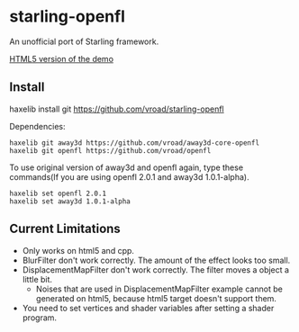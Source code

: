 starling-openfl
===============
An unofficial port of Starling framework.

[HTML5 version of the demo](http://vroad.github.io/starling-samples)

Install
-------
   haxelib install git https://github.com/vroad/starling-openfl

Dependencies:

    haxelib git away3d https://github.com/vroad/away3d-core-openfl
    haxelib git openfl https://github.com/vroad/openfl

To use original version of away3d and openfl again, type these commands(If you are using openfl 2.0.1 and away3d 1.0.1-alpha).

    haxelib set openfl 2.0.1
    haxelib set away3d 1.0.1-alpha

Current Limitations
-------------------
* Only works on html5 and cpp.
* BlurFilter don't work correctly. The amount of the effect looks too small.
* DisplacementMapFilter don't work correctly. The filter moves a object a little bit.
  * Noises that are used in DisplacementMapFilter example cannot be generated on html5, because html5 target doesn't support them.
* You need to set vertices and shader variables after setting a shader program.
